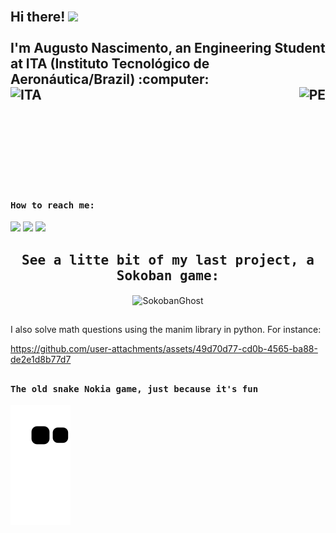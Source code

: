 <!--
//### Hi there! 👋
**AugustoNasc/AugustoNasc** is a ✨ _special_ ✨ repository because its `README.md` (this file) appears on your GitHub profile.

Here are some ideas to get you started:

- 🔭 I’m currently working on ...
- 🌱 I’m currently learning ...
- 👯 I’m looking to collaborate on ...
- 🤔 I’m looking for help with ...
- 💬 Ask me about ...
- 📫 How to reach me: ...
- 😄 Pronouns: ...
- ⚡ Fun fact: ...
-->
<h2 align="left">
 <abc>
    <br>Hi there! <img src="https://user-images.githubusercontent.com/42378118/110234147-e3259600-7f4e-11eb-95be-0c4047144dea.gif" width="30"><br>
    <br> I'm Augusto Nascimento, an Engineering Student at ITA (Instituto Tecnológico de Aeronáutica/Brazil) :computer:<br>
    <img align="left" alt="ITA" height="150" width="380" src="http://www.aeitaonline.com.br/wiki/images/7/78/Brasao_ITA_cmyk.gif">
    <img align="right" alt="PE" src="https://www.gifs-animados.net/bandeira/bandeira_pernambuco.gif">
    
  <br>
  <br>
  <br>
  <br>
  <br>
  <br>
  
  </abc>
 
</h2> 

##
<h4 align="left"><samp> How to reach me:  </samp></h4>
<a href = "mailto:augnoliv@gmail.com"><img src="https://img.shields.io/badge/-Gmail-%23333?style=for-the-badge&logo=gmail&logoColor=white" target="_blank"></a>
<a href="https://www.linkedin.com/in/augusto-nascimento-84a905260/" target="_blank"><img src="https://img.shields.io/badge/-LinkedIn-%230077B5?style=for-the-badge&logo=linkedin&logoColor=white" target="_blank"></a> 
<a href="https://instagram.com/augustonascimento_olv" target="_blank"><img src="https://img.shields.io/badge/-Instagram-%23E4405F?style=for-the-badge&logo=instagram&logoColor=white" target="_blank"></a>

## 

<h2 align="center"><samp> See a litte bit of my last project, a Sokoban game: </samp></h2>
<p align="center">
    <img align="center" alt="SokobanGhost" src="https://media.giphy.com/media/xcBg6iDmOYrtQrvgJM/giphy.gif">
    
</p>
  
##


I also solve math questions using the manim library in python. For instance:


https://github.com/user-attachments/assets/49d70d77-cd0b-4565-ba88-de2e1d8b77d7


##

<h4 align="left"><samp> The old snake Nokia game, just because it's fun  </samp></h4>
  
![Snake Animation](https://raw.githubusercontent.com/rafaballerini/rafaballerini/8082840dd4c64b2b8df9e2dc23b1730bbf0c0e73/github-contribution-grid-snake.svg)

## 
